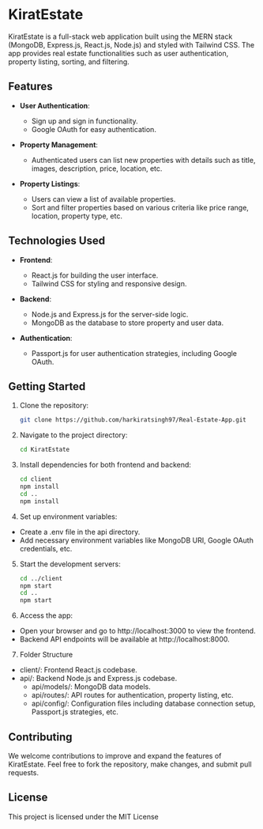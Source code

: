 # KiratEstate

KiratEstate is a full-stack web application built using the MERN stack (MongoDB, Express.js, React.js, Node.js) and styled with Tailwind CSS. The app provides real estate functionalities such as user authentication, property listing, sorting, and filtering.

## Features

- **User Authentication**:
  - Sign up and sign in functionality.
  - Google OAuth for easy authentication.

- **Property Management**:
  - Authenticated users can list new properties with details such as title, images, description, price, location, etc.

- **Property Listings**:
  - Users can view a list of available properties.
  - Sort and filter properties based on various criteria like price range, location, property type, etc.

## Technologies Used

- **Frontend**:
  - React.js for building the user interface.
  - Tailwind CSS for styling and responsive design.

- **Backend**:
  - Node.js and Express.js for the server-side logic.
  - MongoDB as the database to store property and user data.

- **Authentication**:
  - Passport.js for user authentication strategies, including Google OAuth.

## Getting Started

1. Clone the repository:
   ```bash
   git clone https://github.com/harkiratsingh97/Real-Estate-App.git

2. Navigate to the project directory:
   ```bash
   cd KiratEstate

3. Install dependencies for both frontend and backend:
   ```bash
   cd client
   npm install
   cd ..
   npm install

4. Set up environment variables:
- Create a .env file in the api directory.
- Add necessary environment variables like MongoDB URI, Google OAuth credentials, etc.

5. Start the development servers:
   ```bash
   cd ../client
   npm start
   cd ..
   npm start

6. Access the app:
- Open your browser and go to http://localhost:3000 to view the frontend.
- Backend API endpoints will be available at http://localhost:8000.

7. Folder Structure
- client/: Frontend React.js codebase.
- api/: Backend Node.js and Express.js codebase.
  - api/models/: MongoDB data models.
  - api/routes/: API routes for authentication, property listing, etc.
  - api/config/: Configuration files including database connection setup, Passport.js strategies, etc.

## Contributing
We welcome contributions to improve and expand the features of KiratEstate. Feel free to fork the repository, make changes, and submit pull requests.

## License
This project is licensed under the MIT License




